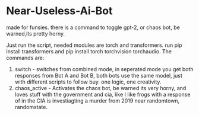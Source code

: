 # Near-Useless-Ai-Bot
made for funsies. there is a command to toggle gpt-2, or chaos bot, be warned,its pretty horny.


Just run the script, needed modules are torch and transformers. 
run pip install transformers and pip install torch torchvision torchaudio.
The commands are:
1. switch - switches from combined mode, in seperated mode you get both responses from Bot A and Bot B, both bots use the same model, just with different scripts to follow buy. one logic, one creativity.
2. chaos_active - Activates the chaos bot, be warned its very horny, and loves stuff with the government and cia, like I like frogs with a response of in the CIA is investiagting a murder from 2019 near randomtown, randomstate.
